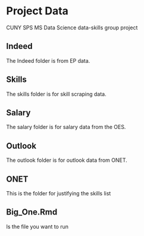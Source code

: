 # Project Data
CUNY SPS MS Data Science data-skills group project


## Indeed

The Indeed folder is from EP data.

## Skills

The skills folder is for skill scraping data.

## Salary

The salary folder is for salary data from the OES.

## Outlook

The outlook folder is for outlook data from ONET.

## ONET

This is the folder for justifying the skills list

## Big_One.Rmd

Is the file you want to run

